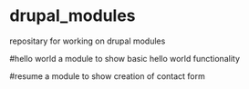 # drupal_modules
repositary for working on drupal modules

#hello world
a module to show basic hello world functionality

#resume
a module to show creation of contact form
